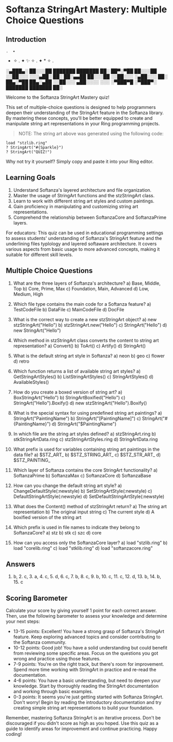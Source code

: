 # Softanza StringArt Mastery: Multiple Choice Questions

## Introduction

    .  ✦
  * ✧  .
✦   ✨  ✧
  . ✦  *
    ✧  .

░▄███▄░ ██░░░██ ███████ ███████ ██░
██▀░▀██ ██░░░██ ░░██░░░ ░░░▄██░ ██░
██░▄▄██ ██░░░██ ░░██░░░ ░▄██░░░ ██░
██▄░▀██ ██▄░▄██ ░░██░░░ ▄██░░░░ ░░░
░▀███▀█ ░▀███▀░ ███████ ███████ ██░

Welcome to the Softanza StringArt Mastery quiz!

This set of multiple-choice questions is designed to help programmers deepen their understanding of the StringArt feature in the Softanza library. By mastering these concepts, you'll be better equipped to create and manipulate string art representations in your Ring programming projects.

> NOTE: The string art above was generated using the following code:
```ring
load "stzlib.ring"
? StringArt("#{Sparkle}")
? StringArt("QUIZ!")
```

Why not try it yourself? Simply copy and paste it into your Ring editor.

## Learning Goals

1. Understand Softanza's layered architecture and file organization.
2. Master the usage of StringArt functions and the stzStringArt class.
3. Learn to work with different string art styles and custom paintings.
4. Gain proficiency in manipulating and customizing string art representations.
5. Comprehend the relationship between SoftanzaCore and SoftanzaPrime layers.

For educators: This quiz can be used in educational programming settings to assess students' understanding of Softanza's StringArt feature and the underlining files typlology and layered softaware architecture. It covers various aspects from basic usage to more advanced concepts, making it suitable for different skill levels.

## Multiple Choice Questions

1. What are the three layers of Softanza's architecture?
   a) Base, Middle, Top
   b) Core, Prime, Max
   c) Foundation, Main, Advanced
   d) Low, Medium, High

2. Which file type contains the main code for a Softanza feature?
   a) TestCodeFile
   b) DataFile
   c) MainCodeFile
   d) DocFile

3. What is the correct way to create a new stzStringArt object?
   a) new stzStringArt("Hello")
   b) stzStringArt.new("Hello")
   c) StringArt("Hello")
   d) new StringArt("Hello")

4. Which method in stzStringArt class converts the content to string art representation?
   a) Convert()
   b) ToArt()
   c) Artify()
   d) StringArt()

5. What is the default string art style in Softanza?
   a) neon
   b) geo
   c) flower
   d) retro

6. Which function returns a list of available string art styles?
   a) GetStringArtStyles()
   b) ListStringArtStyles()
   c) StringArtStyles()
   d) AvailableStyles()

7. How do you create a boxed version of string art?
   a) BoxStringArt("Hello")
   b) StringArtBoxified("Hello")
   c) StringArt("Hello").Boxify()
   d) new stzStringArt("Hello").Boxify()

8. What is the special syntax for using predefined string art paintings?
   a) StringArt("PaintingName")
   b) StringArt("[PaintingName]")
   c) StringArt("#{PaintingName}")
   d) StringArt("$PaintingName")

9. In which file are the string art styles defined?
   a) stzStringArt.ring
   b) stkStringArtData.ring
   c) stzStringArtStyles.ring
   d) StringArtData.ring

10. What prefix is used for variables containing string art paintings in the data file?
    a) $STZ_ART_
    b) $STZ_STRING_ART_
    c) $STZ_STR_ART_
    d) $STZ_PAINTING_

11. Which layer of Softanza contains the core StringArt functionality?
    a) SoftanzaPrime
    b) SoftanzaMax
    c) SoftanzaCore
    d) SoftanzaBase

12. How can you change the default string art style?
    a) ChangeDefaultStyle(:newstyle)
    b) SetStringArtStyle(:newstyle)
    c) DefaultStringArtStyle(:newstyle)
    d) SetDefaultStringArtStyle(:newstyle)

13. What does the Content() method of stzStringArt return?
    a) The string art representation
    b) The original input string
    c) The current style
    d) A boxified version of the string art

14. Which prefix is used in file names to indicate they belong to SoftanzaCore?
    a) stz
    b) stk
    c) szc
    d) core

15. How can you access only the SoftanzaCore layer?
    a) load "stzlib.ring"
    b) load "corelib.ring"
    c) load "stklib.ring"
    d) load "softanzacore.ring"

## Answers

1. b, 2. c, 3. a, 4. c, 5. d, 6. c, 7. b, 8. c, 9. b, 10. c, 11. c, 12. d, 13. b, 14. b, 15. c

## Scoring Barometer

Calculate your score by giving yourself 1 point for each correct answer. Then, use the following barometer to assess your knowledge and determine your next steps:

- 13-15 points: Excellent! You have a strong grasp of Softanza's StringArt feature. Keep exploring advanced topics and consider contributing to the Softanza community.
- 10-12 points: Good job! You have a solid understanding but could benefit from reviewing some specific areas. Focus on the questions you got wrong and practice using those features.
- 7-9 points: You're on the right track, but there's room for improvement. Spend more time working with StringArt in practice and re-read the documentation.
- 4-6 points: You have a basic understanding, but need to deepen your knowledge. Start by thoroughly reading the StringArt documentation and working through basic examples.
- 0-3 points: It seems you're just getting started with Softanza StringArt. Don't worry! Begin by reading the introductory documentation and try creating simple string art representations to build your foundation.

Remember, mastering Softanza StringArt is an iterative process. Don't be discouraged if you didn't score as high as you hoped. Use this quiz as a guide to identify areas for improvement and continue practicing. Happy coding!